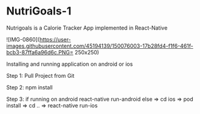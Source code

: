 # NutriGoals-1

Nutrigoals is a Calorie Tracker App implemented in React-Native

![IMG-0860](https://user-images.githubusercontent.com/45194139/150076003-17b28fd4-f1f6-461f-bcb3-87ffa6a96d6c.PNG= 250x250)

Installing and running application on android or ios

Step 1: Pull Project from Git

Step 2: npm install 

Step 3: if running on android react-native run-android else => cd ios => pod install => cd .. => react-native run-ios



